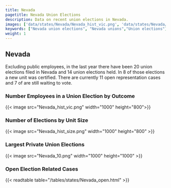 ```yaml
---
title: Nevada
pagetitle: Nevada Union Elections
description: Data on recent union elections in Nevada.
images: ['data/states/Nevada/Nevada_hist_vic.png', 'data/states/Nevada/Nevada_hist_size.png', 'data/states/Nevada/Nevada_10.png']
keywords: ["Nevada union elections", "Nevada unions","Union elections"]
weight: 1
---
```

##  Nevada

Excluding public employees, in the last year there have been 20 union elections filed in Nevada and 14 union elections held. In 8 of those elections a new unit was certified. There are currently 11 open representation cases and 7 of are still waiting to vote.

### Number Employees in a Union Election by Outcome
{{< image src="Nevada_hist_vic.png" width="1000" height="800">}}

### Number of Elections by Unit Size
{{< image src="Nevada_hist_size.png" width="1000" height="800" >}}

### Largest Private Union Elections
{{< image src="Nevada_10.png" width="1000" height="1000"  >}}

### Open Election Related Cases
{{< readtable table="/tables/states/Nevada_open.html" >}}

